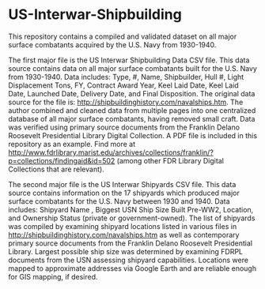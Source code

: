 # US-Interwar-Shipbuilding
This repository contains a compiled and validated dataset on all major surface combatants acquired by the U.S. Navy from 1930-1940. 

The first major file is the US Interwar Shipbuilding Data CSV file. 
This data source contains data on all major surface combatants built for the U.S. Navy from 1930-1940. 
Data includes: Type, #, Name, Shipbuilder, Hull #, Light Displacement Tons, FY, Contract Award Year, Keel Laid	Date, Keel Laid Date, Launched Date, Delivery Date, and Final Disposition. 
The original data source for the file is: http://shipbuildinghistory.com/navalships.htm. The author combined and cleaned data from multiple pages into one centralized database of all major surface combatants, having removed small craft. Data was verified using primary source documents from the Franklin Delano Roosevelt Presidential Library Digital Collection. A PDF file is included in this repository as an example. Find more at http://www.fdrlibrary.marist.edu/archives/collections/franklin/?p=collections/findingaid&id=502 (among other FDR Library Digital Collections that are relevant). 

The second major file is the US Interwar Shipyards CSV file.
This data source contains information on the 17 shipyards which produced major surface combatants for the U.S. Navy between 1930 and 1940. Data includes: Shipyard Name	, Biggest USN Ship Size Built Pre-WW2, Location, and Ownership Status (private or government-owned). 
The list of shipyards was compiled by examining shipyard locations listed in various files in http://shipbuildinghistory.com/navalships.htm as well as contemporary primary source documents from the Franklin Delano Roosevelt Presidential Library. Largest possible ship size was determined by examining FDRPL documents from the USN assessing shipyard capabilities. Locations were mapped to approximate addresses via Google Earth and are reliable enough for GIS mapping, if desired. 
